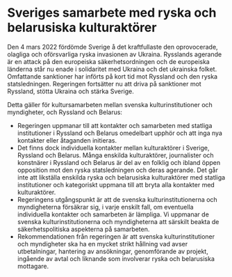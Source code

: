 # Sveriges samarbete med ryska och belarusiska kulturaktörer

Den 4 mars 2022 fördömde Sverige å det kraftfullaste den oprovocerade, olagliga och oförsvarliga ryska invasionen av Ukraina. Rysslands agerande är en attack på den europeiska säkerhetsordningen och de europeiska länderna står nu enade i solidaritet med Ukraina och det ukrainska folket. Omfattande sanktioner har införts på kort tid mot Ryssland och den ryska statsledningen. Regeringen fortsätter nu att driva på sanktioner mot Ryssland, stötta Ukraina och stärka Sverige.


Detta gäller för kultursamarbeten mellan svenska kulturinstitutioner och myndigheter, och Ryssland och Belarus:

* Regeringen uppmanar till att kontakter och samarbeten med statliga institutioner i Ryssland och Belarus omedelbart upphör och att inga nya kontakter eller åtaganden initieras.
* Det finns dock individuella kontakter mellan kulturaktörer i Sverige, Ryssland och Belarus. Många enskilda kulturaktörer, journalister och konstnärer i Ryssland och Belarus är del av en folklig och ibland öppen opposition mot den ryska statsledningen och deras agerande. Det går inte att likställa enskilda ryska och belarusiska kulturaktörer med statliga institutioner och kategoriskt uppmana till att bryta alla kontakter med kulturaktörer.
* Regeringens utgångspunkt är att de svenska kulturinstitutionerna och myndigheterna försäkrar sig, i varje enskilt fall, om eventuella individuella kontakter och samarbeten är lämpliga. Vi uppmanar de svenska kulturinstitutionerna och myndigheterna att särskilt beakta de säkerhetspolitiska aspekterna på samarbeten.
* Rekommendationen från regeringen är att svenska kulturinstitutioner och myndigheter ska ha en mycket strikt hållning vad avser utbetalningar, hantering av ansökningar, genomförande av projekt, ingående av avtal och liknande som involverar ryska och belarusiska mottagare.

